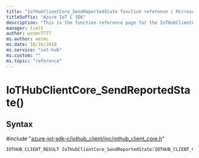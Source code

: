 ```yaml
---                             
title: "IoTHubClientCore_SendReportedState function reference | Microsoft Docs" 
titleSuffix: "Azure IoT C SDK"            
description: "This is the function reference page for the IoTHubClientCore_SendReportedState() function in the Azure IoT C SDK. This SDK is used with Azure IoT Hub and Azure IoT Hub Device Provisioning Service"            
manager: timlt                 
author: wesmc7777              
ms.author: wesmc               
ms.date: 10/16/2018                    
ms.service: "iot-hub"             
ms.custom: ""                
ms.topic: "reference"        
---                            
```


# IoTHubClientCore_SendReportedState()

## Syntax

\#include "[azure-iot-sdk-c/iothub_client/inc/iothub_client_core.h](../iothub-client-core-h.md)"  
```C
IOTHUB_CLIENT_RESULT IoTHubClientCore_SendReportedState(IOTHUB_CLIENT_CORE_HANDLE  C2);
```

